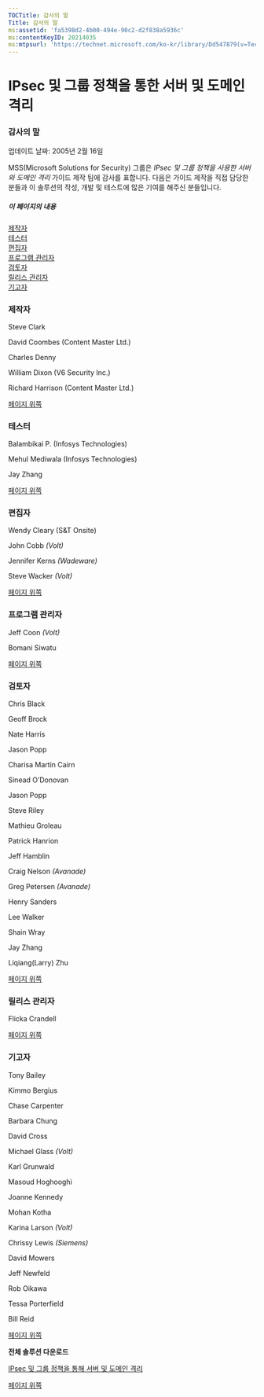 ```yaml
---
TOCTitle: 감사의 말
Title: 감사의 말
ms:assetid: 'fa5398d2-4b00-494e-90c2-d2f838a5936c'
ms:contentKeyID: 20214035
ms:mtpsurl: 'https://technet.microsoft.com/ko-kr/library/Dd547879(v=TechNet.10)'
---
```


IPsec 및 그룹 정책을 통한 서버 및 도메인 격리
=============================================

### 감사의 말

업데이트 날짜: 2005년 2월 16일

MSS(Microsoft Solutions for Security) 그룹은 *IPsec 및 그룹 정책을 사용한 서버와 도메인 격리* 가이드 제작 팀에 감사를 표합니다. 다음은 가이드 제작을 직접 담당한 분들과 이 솔루션의 작성, 개발 및 테스트에 많은 기여를 해주신 분들입니다.

##### 이 페이지의 내용

[](#egaa)[제작자](#egaa)  
[](#efaa)[테스터](#efaa)  
[](#eeaa)[편집자](#eeaa)  
[](#edaa)[프로그램 관리자](#edaa)  
[](#ecaa)[검토자](#ecaa)  
[](#ebaa)[릴리스 관리자](#ebaa)  
[](#eaaa)[기고자](#eaaa)

### 제작자

Steve Clark

David Coombes
(Content Master Ltd.)

Charles Denny

William Dixon
(V6 Security Inc.)

Richard Harrison
(Content Master Ltd.)

[](#mainsection)[페이지 위쪽](#mainsection)

### 테스터

Balambikai P.
(Infosys Technologies)

Mehul Mediwala
(Infosys Technologies)

Jay Zhang

[](#mainsection)[페이지 위쪽](#mainsection)

### 편집자

Wendy Cleary
(S&T Onsite)

John Cobb
*(Volt)*

Jennifer Kerns
*(Wadeware)*

Steve Wacker
*(Volt)*

[](#mainsection)[페이지 위쪽](#mainsection)

### 프로그램 관리자

Jeff Coon
*(Volt)*

Bomani Siwatu

[](#mainsection)[페이지 위쪽](#mainsection)

### 검토자

Chris Black

Geoff Brock

Nate Harris

Jason Popp

Charisa Martin Cairn

Sinead O’Donovan

Jason Popp

Steve Riley

Mathieu Groleau

Patrick Hanrion

Jeff Hamblin

Craig Nelson
*(Avanade)*

Greg Petersen
*(Avanade)*

Henry Sanders

Lee Walker

Shain Wray

Jay Zhang

Liqiang(Larry) Zhu

[](#mainsection)[페이지 위쪽](#mainsection)

### 릴리스 관리자

Flicka Crandell

[](#mainsection)[페이지 위쪽](#mainsection)

### 기고자

Tony Bailey

Kimmo Bergius

Chase Carpenter

Barbara Chung

David Cross

Michael Glass
*(Volt)*

Karl Grunwald

Masoud Hoghooghi

Joanne Kennedy

Mohan Kotha

Karina Larson
*(Volt)*

Chrissy Lewis
*(Siemens)*

David Mowers

Jeff Newfeld

Rob Oikawa

Tessa Porterfield

Bill Reid

[](#mainsection)[페이지 위쪽](#mainsection)

**전체 솔루션 다운로드**

[IPsec 및 그룹 정책을 통해 서버 및 도메인 격리](http://go.microsoft.com/fwlink/?linkid=33947)

[](#mainsection)[페이지 위쪽](#mainsection)
